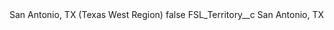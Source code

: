 <?xml version="1.0" encoding="UTF-8"?>
<CustomMetadata xmlns="http://soap.sforce.com/2006/04/metadata" xmlns:xsi="http://www.w3.org/2001/XMLSchema-instance" xmlns:xsd="http://www.w3.org/2001/XMLSchema">
    <label>San Antonio, TX (Texas West Region)</label>
    <protected>false</protected>
    <values>
        <field>FSL_Territory__c</field>
        <value xsi:type="xsd:string">San Antonio, TX</value>
    </values>
</CustomMetadata>
